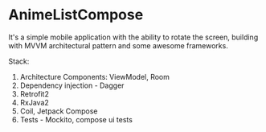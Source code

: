 # AnimeListCompose

It's a simple mobile application with the ability to rotate the screen, building with MVVM architectural pattern and some awesome frameworks.

Stack:
1) Architecture Components: ViewModel, Room
2) Dependency injection - Dagger
3) Retrofit2
4) RxJava2
5) Coil, Jetpack Compose
6) Tests - Mockito, compose ui tests
